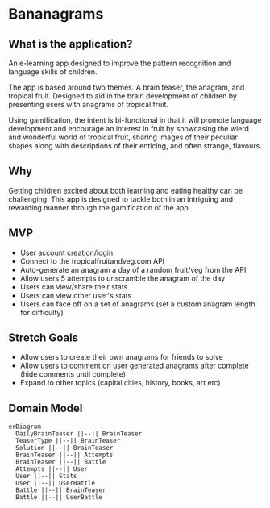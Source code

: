 # Bananagrams

## What is the application?

An e-learning app designed to improve the pattern recognition and language skills of children.

The app is based around two themes. A brain teaser, the anagram, and tropical fruit. Designed to aid in the brain development of children by presenting users with anagrams of tropical fruit.

Using gamification, the intent is bi-functional in that it will promote language development and encourage an interest in fruit by showcasing the wierd and wonderful world of tropical fruit, sharing images of their peculiar shapes along with descriptions of their enticing, and often strange, flavours.

## Why

Getting children excited about both learning and eating healthy can be challenging. This app is designed to tackle both in an intriguing and rewarding manner through the gamification of the app.

## MVP

- User account creation/login
- Connect to the tropicalfruitandveg.com API
- Auto-generate an anagram a day of a random fruit/veg from the API
- Allow users 5 attempts to unscramble the anagram of the day
- Users can view/share their stats
- Users can view other user's stats
- Users can face off on a set of anagrams (set a custom anagram length for difficulty)

## Stretch Goals

- Allow users to create their own anagrams for friends to solve
- Allow users to comment on user generated anagrams after complete (hide comments until complete)
- Expand to other topics (capital cities, history, books, art etc)

## Domain Model

```mermaid
erDiagram
  DailyBrainTeaser ||--|| BrainTeaser
  TeaserType ||--|| BrainTeaser
  Solution ||--|| BrainTeaser
  BrainTeaser ||--|| Attempts
  BrainTeaser ||--|| Battle
  Attempts ||--|| User
  User ||--|| Stats
  User ||--|| UserBattle
  Battle ||--|| BrainTeaser
  Battle ||--|| UserBattle
```
